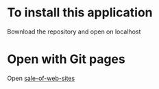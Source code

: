 # To install this application

Вownload the repository and open on localhost

 # Open with Git pages

Open [sale-of-web-sites](https://mrbushik.github.io/Website-for-Electricians/) 
